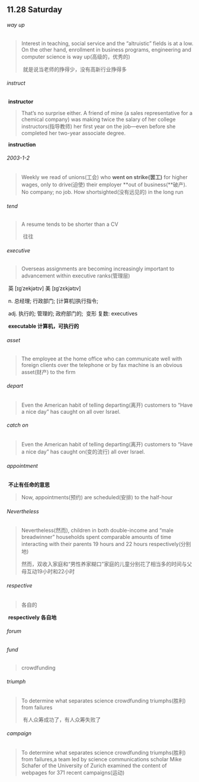 ## **11.28** Saturday

###### way up

> Interest in teaching, social service and the “altruistic” fields is at a low. On the other hand, enrollment in business programs, engineering and computer science is way up(高级的，优秀的)
>
> ​	就是说当老师的挣得少，没有高新行业挣得多

###### instruct

​	**instructor**

> That’s no surprise either. A friend of mine (a sales representative for a chemical company) was making twice the salary of her college instructors(指导教师) her first year on the job—even before she completed her two-year associate degree.

​	**instruction**



###### 2003-1-2

> Weekly we read of unions(工会) who **went on strike(罢工)** for higher wages, only to drive(迫使) their employer **out of business(**破产). No company; no job. How shortsighted(没有远见的) in the long run



###### tend

> A resume tends to be shorter than a CV
>
> ​	往往

###### executive

> Overseas assignments are becoming increasingly important to advancement within executive ranks(管理层)

​	英 [ɪgˈzekjətɪv]   美 [ɪɡˈzɛkjətɪv] 

​	n.  总经理; 行政部门; [计算机]执行指令;

​	adj.  执行的; 管理的; 政府部门的;
​	变形 复数: executives

​	**executable	计算机，可执行的**

###### asset

> The employee at the home office who can communicate well with foreign clients over the telephone or by fax machine is an
> obvious asset(财产) to the firm

###### depart

> Even the American habit of telling departing(离开) customers to “Have a nice day” has caught on all over Israel. 

###### catch on

> Even the American habit of telling departing(离开) customers to “Have a nice day” has caught on(变的流行) all over Israel. 

###### appointment

​	**不止有任命的意思**

> Now, appointments(预约) are scheduled(安排) to the half-hour

###### Nevertheless

> Nevertheless(然而), children in both double-income and “male breadwinner” households spent comparable amounts of
> time interacting with their parents 19 hours and 22 hours respectively(分别地)
>
> ​	然而，双收入家庭和“男性养家糊口”家庭的儿童分别花了相当多的时间与父母互动19小时和22小时 

###### respective

> 各自的

​	**respectively	各自地**



###### forum

> 

###### fund

> crowdfunding

###### triumph

> To determine what separates science crowdfunding triumphs(胜利) from failures
>
> ​	有人众筹成功了，有人众筹失败了

###### campaign

> To determine what separates science crowdfunding triumphs(胜利) from failures,a team led by science communications scholar Mike Schafer of the University of Zurich examined the content of webpages for 371 recent campaigns(运动)


